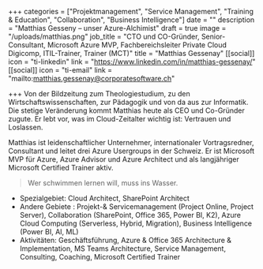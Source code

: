+++
categories = ["Projektmanagement", "Service Management", "Training & Education", "Collaboration", "Business Intelligence"]
date = ""
description = "Matthias Gesseny – unser Azure-Alchimist"
draft = true
image = "/uploads/matthias.png"
job_title = "CTO und CO-Gründer, Senior-Consultant, Microsoft Azure MVP, Fachbereichsleiter Private Cloud Digicomp, ITIL-Trainer, Trainer (MCT)"
title = "Matthias Gessenay"
[[social]]
icon = "ti-linkedin"
link = "https://www.linkedin.com/in/matthias-gessenay/"
[[social]]
icon = "ti-email"
link = "mailto:matthias.gessenay@corporatesoftware.ch"

+++
Von der Bildzeitung zum Theologiestudium, zu den Wirtschaftswissenschaften, zur Pädagogik und von da aus zur Informatik. Die stetige Veränderung kommt Matthias heute als CEO und Co-Gründer zugute. Er lebt vor, was im Cloud-Zeitalter wichtig ist: Vertrauen und Loslassen.

Matthias ist leidenschaftlicher Unternehmer, internationaler Vortragsredner, Consultant und leitet drei Azure Usergroups in der Schweiz. Er ist Microsoft MVP für Azure, Azure Advisor und Azure Architect und als langjähriger Microsoft Certified Trainer aktiv.

> Wer schwimmen lernen will, muss ins Wasser.

* Spezialgebiet: Cloud Architect, SharePoint Architect
* Andere Gebiete : Projekt-& Servicemanagement (Project Online, Project Server), Collaboration (SharePoint, Office 365, Power BI, K2), Azure Cloud Computing (Serverless, Hybrid, Migration), Business Intelligence (Power BI, AI, ML)
* Aktivitäten: Geschäftsführung, Azure & Office 365 Architecture & Implementation, MS Teams Architecture, Service Management, Consulting, Coaching, Microsoft Certified Trainer